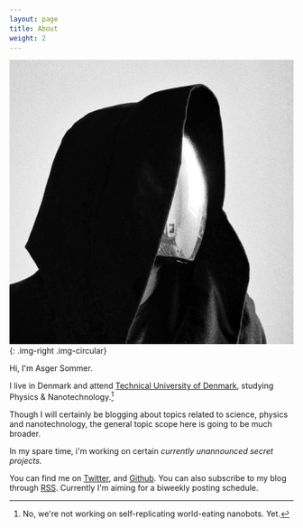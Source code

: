 ```yaml
---
layout: page
title: About
weight: 2
---
```


![test](/assets/notme.jpg){: .img-right .img-circular}

Hi, I'm Asger Sommer.

I live in Denmark and attend [Technical University of
Denmark](http://www.dtu.dk/), studying Physics & Nanotechnology.[^1]

Though I will certainly be blogging about topics related to science, physics and
nanotechnology, the general topic scope here is going to be much broader.

[^1]: No, we're not working on self-replicating world-eating nanobots. Yet.

In my spare time, i'm working on certain *currently unannounced secret
projects*.

You can find me on [Twitter](https://twitter.com/AsgerSommer), and
[Github](https://github.com/AsgerSommer). You can also subscribe to my blog
through [RSS](http://asgersommer.com/rss.xml). Currently I'm aiming for a
biweekly posting schedule.
